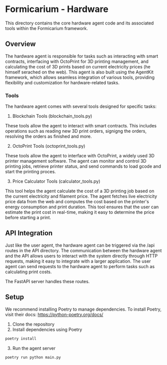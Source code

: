 # Formicarium - Hardware

This directory contains the core hardware agent code and its associated tools within the Formicarium framework.

## Overview
The hardware agent is responsible for tasks such as interacting with smart contracts, interfacing with OctoPrint for 3D printing management, and calculating the cost of 3D prints based on current electricity prices (he himself serached on the web). This agent is also built using the AgentKit framework, which allows seamless integration of various tools, providing flexibility and customization for hardware-related tasks.

### Tools

The hardware agent comes with several tools designed for specific tasks:
1. Blockchain Tools (blockchain_tools.py)

These tools allow the agent to interact with smart contracts. This includes operations such as reading new 3D print orders, signigng the orders, resolving the orders as finished and more.

2. OctoPrint Tools (octoprint_tools.py)

These tools allow the agent to interface with OctoPrint, a widely used 3D printer management software. The agent can monitor and control 3D printing jobs, retrieve printer status, and send commands to load gcode and start the printing proces.

3. Price Calculator Tools (calculator_tools.py)

This tool helps the agent calculate the cost of a 3D printing job based on the current electricity and filament price. The agent fetches live electricity price data from the web and computes the cost based on the printer's energy consumption and print duration. This tool ensures that the user can estimate the print cost in real-time, making it easy to determine the price before starting a print.

## API Integration

Just like the user agent, the hardware agent can be triggered via the /api routes in the API directory. The communication between the hardware agent and the API allows users to interact with the system directly through HTTP requests, making it easy to integrate with a larger application. The user agent can send requests to the hardware agent to perform tasks such as calculating print costs.


The FastAPI server handles these routes.

## Setup
We recommend installing Poetry to manage dependencies. To install Poetry,  visit their docs: https://python-poetry.org/docs/

1. Clone the repository
2. Install dependencies using Poetry
```bash
poetry install
```
3. Run the agent server
```bash
poetry run python main.py
```
